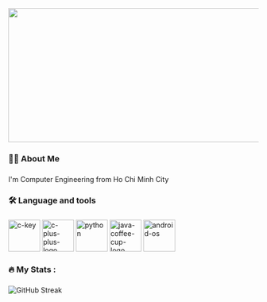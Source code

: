 <div align="center">
    <img height="270" width="1200" src="https://media3.giphy.com/media/KX5nwoDX97AtPvKBF6/giphy.gif"  />
</div>

<h3 align="left">👩‍💻  About Me</h3>

###

<p align="left">I'm Computer Engineering from Ho Chi Minh City<br></p>

###

<h3 align="left">🛠 Language and tools</h3>

###

<div align="left">
  <img width="64" height="64" src="https://img.icons8.com/nolan/64/c-key.png" alt="c-key"/>
  <img width="64" height="64" src="https://img.icons8.com/nolan/64/c-plus-plus-logo.png" alt="c-plus-plus-logo"/>
  <img width="64" height="64" src="https://img.icons8.com/nolan/64/python.png" alt="python"/>
  <img width="64" height="64" src="https://img.icons8.com/nolan/64/java-coffee-cup-logo.png" alt="java-coffee-cup-logo"/>
  <img width="64" height="64" src="https://img.icons8.com/nolan/64/android-os.png" alt="android-os"/>
</div>

###

<h3 align="left">🔥   My Stats :</h3>

###

![GitHub Streak](https://streak-stats.demolab.com?user=KongThanks&locale=en&mode=daily&theme=dark&hide_border=false&border_radius=5&order=3)


###

